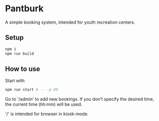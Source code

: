 # Pantburk
A simple booking system, intended for youth recreation centers. 

## Setup
```bash
npm i
npm run build
```

## How to use
Start with
```bash
npm run start # -- -p 80
```

Go to '/admin' to add new bookings.
If you don't specify the desired time, the current time (hh:mm) will be used.

'/' is intended for browser in kiosk-mode.
